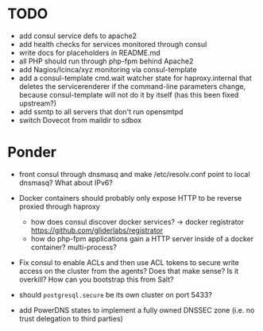 # TODO

 * add consul service defs to apache2
 * add health checks for services monitored through consul
 * write docs for placeholders in README.md
 * all PHP should run through php-fpm behind Apache2
 * add Nagios/Icinca/xyz monitoring via consul-template
 * add a consul-template cmd.wait watcher state for haproxy.internal that
   deletes the servicerenderer if the command-line parameters change, because
   consul-template will not do it by itself (has this been fixed upstream?)
 * add ssmtp to all servers that don't run opensmtpd
 * switch Dovecot from maildir to sdbox

# Ponder

 * front consul through dnsmasq and make /etc/resolv.conf point to local
   dnsmasq? What about IPv6?

 * Docker containers should probably only expose HTTP to be reverse proxied
   through haproxy
     * how does consul discover docker services? -> docker registrator
       https://github.com/gliderlabs/registrator
     * how do php-fpm applications gain a HTTP server inside of a docker
       container? multi-process?

 * Fix consul to enable ACLs and then use ACL tokens to secure write access on
   the cluster from the agents? Does that make sense? Is it overkill? How can
   you bootstrap this from Salt?

 * should `postgresql.secure` be its own cluster on port 5433?

 * add PowerDNS states to implement a fully owned DNSSEC zone (i.e. no trust
   delegation to third parties)
